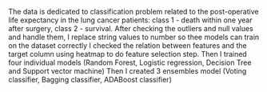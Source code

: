 The data is dedicated to classification problem related to the post-operative life expectancy in the lung cancer patients: class 1 - death within one year after surgery, class 2 - survival.
After checking the outliers and null values and handle them, I replace string values to number so thee models can train on the dataset correctly
I checked the relation between features and the target column  using heatmap to do feature selection step.
Then I trained four individual models (Random Forest, Logistic regression, Decision Tree and Support vector machine) 
Then I created 3 ensembles model (Voting classifier, Bagging classifier, ADABoost classifier)
